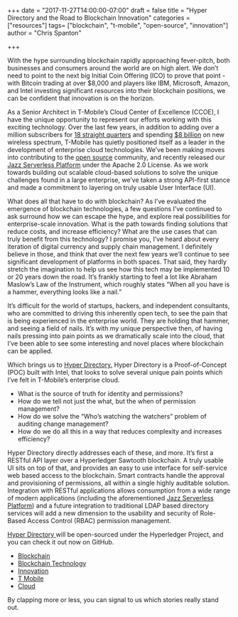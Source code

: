 
+++
date = "2017-11-27T14:00:00-07:00"
draft = false
title = "Hyper Directory and the Road to Blockchain Innovation"
categories = ["resources"]
tags= ["blockchain", "t-mobile", "open-source", "innovation"]
author = "Chris Spanton"

+++

With the hype surrounding blockchain rapidly approaching fever-pitch, both
businesses and consumers around the world are on high alert. We don’t need to
point to the next big Initial Coin Offering (ICO) to prove that point - with
Bitcoin trading at over $8,000 and players like IBM, Microsoft, Amazon, and
Intel investing significant resources into their blockchain positions, we can be
confident that innovation is on the horizon.

As a Senior Architect in T-Mobile’s Cloud Center of Excellence (CCOE), I have
the unique opportunity to represent our efforts working with this exciting
technology. Over the last few years, in addition to adding over a million
subscribers for [18 straight
quarters](https://bestmvno.com/t-mobile/18th-straight-quarter-t-mobile-added-1-million-subscribers/)
and spending [$8
billion](https://arstechnica.com/information-technology/2017/04/t-mobile-dominates-spectrum-auction-will-boost-lte-network-across-us/)
on new wireless spectrum, T-Mobile has quietly positioned itself as a leader in
the development of enterprise cloud technologies. We’ve been making moves into
contributing to the [open source](http://opensource.t-mobile.com/) community,
and recently released our [Jazz Serverless
Platform](https://github.com/tmobile/jazz) under the Apache 2.0 License. As we
work towards building out scalable cloud-based solutions to solve the unique
challenges found in a large enterprise, we’ve taken a strong API-first stance
and made a commitment to layering on truly usable User Interface (UI).

What does all that have to do with blockchain? As I’ve evaluated the emergence
of blockchain technologies, a few questions I’ve continued to ask surround how
we can escape the hype, and explore real possibilities for enterprise-scale
innovation. What is the path towards finding solutions that reduce costs, and
increase efficiency? What are the use cases that can truly benefit from this
technology? I promise you, I’ve heard about every iteration of digital currency
and supply chain management. I definitely believe in those, and think that over
the next few years we’ll continue to see significant development of platforms in
both spaces. That said, they hardly stretch the imagination to help us see how
this tech may be implemented 10 or 20 years down the road. It’s frankly starting
to feel a lot like Abraham Maslow’s Law of the Instrument, which roughly states
“When all you have is a hammer, everything looks like a nail.”

It’s difficult for the world of startups, hackers, and independent consultants,
who are committed to driving this inherently open tech, to see the pain that is
being experienced in the enterprise world. They are holding that hammer, and
seeing a field of nails. It’s with my unique perspective then, of having nails
pressing into pain points as we dramatically scale into the cloud, that I’ve
been able to see some interesting and novel places where blockchain can be
applied.

Which brings us to [Hyper Directory.](https://github.com/tmobile/hyperdirectory)
Hyper Directory is a Proof-of-Concept (POC) built with Intel, that looks to
solve several unique pain points which I’ve felt in T-Mobile’s enterprise cloud.

* What is the source of truth for identity and permissions?
* How do we tell not just the what, but the when of permission management?
* How do we solve the “Who’s watching the watchers” problem of auditing change
management?
* How do we do all this in a way that reduces complexity and increases efficiency?

Hyper Directory directly addresses each of these, and more. It’s first a RESTful
API layer over a Hyperledger Sawtooth blockchain. A truly usable UI sits on top
of that, and provides an easy to use interface for self-service web based access
to the blockchain. Smart contracts handle the approval and provisioning of
permissions, all within a single highly auditable solution. Integration with
RESTful applications allows consumption from a wide range of modern applications
(including the aforementioned [Jazz Serverless
Platform](https://github.com/tmobile/jazz)) and a future integration to
traditional LDAP based directory services will add a new dimension to the
usability and security of Role-Based Access Control (RBAC) permission
management.

[Hyper Directory ](https://github.com/tmobile/hyperdirectory)will be
open-sourced under the Hyperledger Project, and you can check it out now on
GitHub.

* [Blockchain](https://medium.com/tag/blockchain?source=post)
* [Blockchain
Technology](https://medium.com/tag/blockchain-technology?source=post)
* [Innovation](https://medium.com/tag/innovation?source=post)
* [T Mobile](https://medium.com/tag/t-mobile?source=post)
* [Cloud](https://medium.com/tag/cloud?source=post)

By clapping more or less, you can signal to us which stories really stand out.


